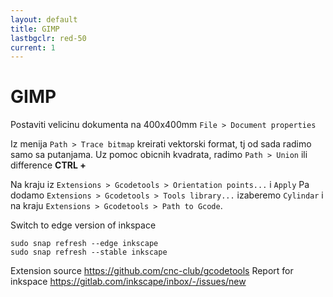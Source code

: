```yaml
---
layout: default
title: GIMP
lastbgclr: red-50
current: 1
---
```


# GIMP

Postaviti velicinu dokumenta na 400x400mm `File > Document properties`

Iz menija `Path > Trace bitmap` kreirati vektorski format, tj od sada radimo samo sa putanjama.
Uz pomoc obicnih kvadrata, radimo `Path > Union` ili difference **CTRL +**

Na kraju iz `Extensions > Gcodetools > Orientation points...` i `Apply`
Pa dodamo `Extensions > Gcodetools > Tools library...` izaberemo `Cylindar`
i na kraju `Extensions > Gcodetools > Path to Gcode`.


Switch to edge version of inkspace
```
sudo snap refresh --edge inkscape
sudo snap refresh --stable inkscape
```

Extension source https://github.com/cnc-club/gcodetools
Report for inkspace https://gitlab.com/inkscape/inbox/-/issues/new
